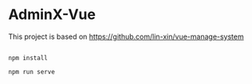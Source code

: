 # AdminX-Vue

This project is based on https://github.com/lin-xin/vue-manage-system 


<code>
npm install 
</code>


<code>
npm run serve 
</code>
